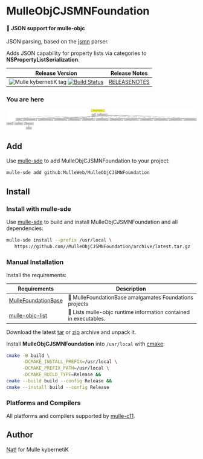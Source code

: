 # MulleObjCJSMNFoundation

#### 🌼 JSON support for mulle-objc

JSON parsing, based on the [jsmn](//github.com/zserge/jsmn) parser.

Adds JSON capability for property lists via categories to **NSPropertyListSerialization**.





| Release Version                                       | Release Notes
|-------------------------------------------------------|--------------
| ![Mulle kybernetiK tag](https://img.shields.io/github/tag/MulleWeb/MulleObjCJSMNFoundation.svg?branch=release) [![Build Status](https://github.com/MulleWeb/MulleObjCJSMNFoundation/workflows/CI/badge.svg?branch=release)](//github.com/MulleWeb/MulleObjCJSMNFoundation/actions) | [RELEASENOTES](RELEASENOTES.md) |








### You are here

![Overview](overview.dot.svg)


## Add

Use [mulle-sde](//github.com/mulle-sde) to add MulleObjCJSMNFoundation to your project:

``` sh
mulle-sde add github:MulleWeb/MulleObjCJSMNFoundation
```

## Install

### Install with mulle-sde

Use [mulle-sde](//github.com/mulle-sde) to build and install MulleObjCJSMNFoundation and all dependencies:

``` sh
mulle-sde install --prefix /usr/local \
   https://github.com//MulleObjCJSMNFoundation/archive/latest.tar.gz
```

### Manual Installation

Install the requirements:

| Requirements                                 | Description
|----------------------------------------------|-----------------------
| [MulleFoundationBase](https://github.com/MulleFoundation/MulleFoundationBase)             | 🧱 MulleFoundationBase amalgamates Foundations projects
| [mulle-objc-list](https://github.com/mulle-objc/mulle-objc-list)             | 📒 Lists mulle-objc runtime information contained in executables.

Download the latest [tar](https://github.com/MulleWeb/MulleObjCJSMNFoundation/archive/refs/tags/latest.tar.gz) or [zip](https://github.com/MulleWeb/MulleObjCJSMNFoundation/archive/refs/tags/latest.zip) archive and unpack it.

Install **MulleObjCJSMNFoundation** into `/usr/local` with [cmake](https://cmake.org):

``` sh
cmake -B build \
      -DCMAKE_INSTALL_PREFIX=/usr/local \
      -DCMAKE_PREFIX_PATH=/usr/local \
      -DCMAKE_BUILD_TYPE=Release &&
cmake --build build --config Release &&
cmake --install build --config Release
```

### Platforms and Compilers

All platforms and compilers supported by
[mulle-c11](//github.com/mulle-c/mulle-c11).


## Author

[Nat!](https://mulle-kybernetik.com/weblog) for Mulle kybernetiK  

